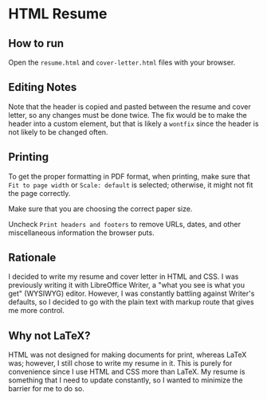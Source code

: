# HTML Resume

## How to run
Open the `resume.html` and `cover-letter.html` files with your browser.

## Editing Notes
Note that the header is copied and pasted between the resume and cover letter, so any changes must be done twice. The fix would be to make the header into a custom element, but that is likely a `wontfix` since the header is not likely to be changed often.

## Printing
To get the proper formatting in PDF format, when printing, make sure that `Fit to page width` or `Scale: default` is selected; otherwise, it might not fit the page correctly.

Make sure that you are choosing the correct paper size.

Uncheck `Print headers and footers` to remove URLs, dates, and other miscellaneous information the browser puts.

## Rationale
I decided to write my resume and cover letter in HTML and CSS. I was previously 
writing it with LibreOffice Writer, a "what you see is what you get" (WYSIWYG) 
editor. However, I was constantly battling against Writer's defaults,
so I decided to go with the plain text with markup route that gives me more control.

## Why not LaTeX?
HTML was not designed for making documents for print, whereas LaTeX was; however,  I still chose to write my resume in it. This is purely for convenience since I use HTML and CSS more than LaTeX. My resume is something that I need to update constantly, so I wanted to minimize the barrier for me to do so. 